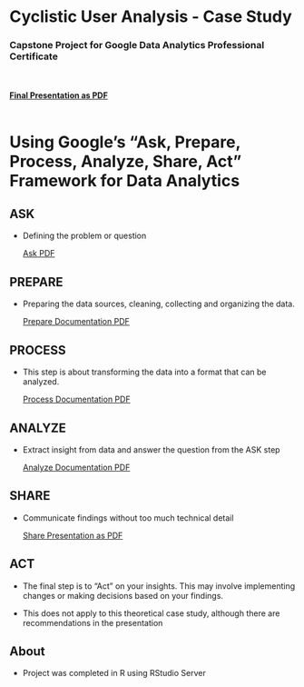 # Cyclistic User Analysis - Case Study
### Capstone Project for Google Data Analytics Professional Certificate
<br/><br/>
  [**Final Presentation as PDF**](https://github.com/pstmps/GoogleDataAnalyticsCapstone/blob/main/001_deliverables/20230321_SHARE_ACT.pdf)
<br/><br/>
  
# Using Google’s “Ask, Prepare, Process, Analyze, Share, Act” Framework for Data Analytics

## ASK

- Defining the problem or question

  [Ask PDF](https://github.com/pstmps/GoogleDataAnalyticsCapstone/blob/main/001_deliverables/20230301_ASK_business_task.pdf)

## PREPARE

- Preparing the data sources, cleaning, collecting and organizing the data.

  [Prepare Documentation PDF](https://github.com/pstmps/GoogleDataAnalyticsCapstone/blob/main/001_deliverables/20230301_PREPARE_data_sources.pdf)

## PROCESS

- This step is about transforming the data into a format that can be analyzed.

  [Process Documentation PDF](https://github.com/pstmps/GoogleDataAnalyticsCapstone/blob/main/001_deliverables/20230310_PROCESS.pdf)

## ANALYZE

- Extract insight from data and answer the question from the ASK step

  [Analyze Documentation PDF](https://github.com/pstmps/GoogleDataAnalyticsCapstone/blob/main/001_deliverables/20230321_ANALYZE_summary.pdf)

## SHARE

- Communicate findings without too much technical detail

  [Share Presentation as PDF](https://github.com/pstmps/GoogleDataAnalyticsCapstone/blob/main/001_deliverables/20230321_SHARE_ACT.pdf)

## ACT

- The final step is to “Act” on your insights. This may involve implementing changes or making decisions based on your findings.

- This does not apply to this theoretical case study, although there are recommendations in the presentation
  
## About

- Project was completed in R using RStudio Server
